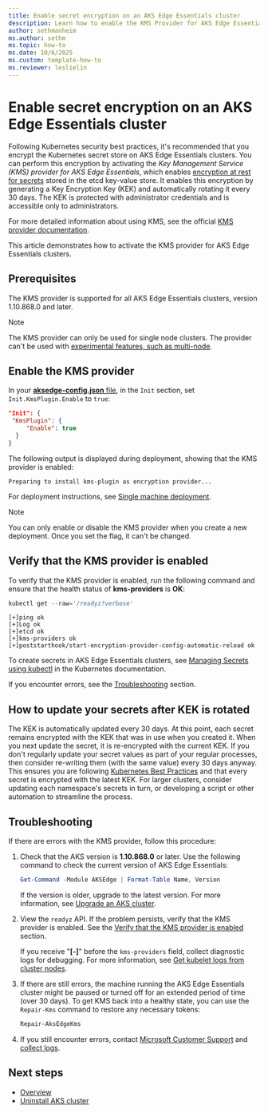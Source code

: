 ```yaml
---
title: Enable secret encryption on an AKS Edge Essentials cluster
description: Learn how to enable the KMS Provider for AKS Edge Essentials clusters to encrypt secrets.
author: sethmanheim
ms.author: sethm
ms.topic: how-to
ms.date: 10/6/2025
ms.custom: template-how-to
ms.reviewer: leslielin
---
```


# Enable secret encryption on an AKS Edge Essentials cluster

Following Kubernetes security best practices, it's recommended that you encrypt the Kubernetes secret store on AKS Edge Essentials clusters. You can perform this encryption by activating the *Key Management Service (KMS) provider for AKS Edge Essentials*, which enables [encryption at rest for secrets](https://kubernetes.io/docs/concepts/configuration/secret/) stored in the etcd key-value store. It enables this encryption by generating a Key Encryption Key (KEK) and automatically rotating it every 30 days. The KEK is protected with administrator credentials and is accessible only to administrators.

For more detailed information about using KMS, see the official [KMS provider documentation](https://kubernetes.io/docs/tasks/administer-cluster/kms-provider/).

This article demonstrates how to activate the KMS provider for AKS Edge Essentials clusters.

## Prerequisites

The KMS provider is supported for all AKS Edge Essentials clusters, version 1.10.868.0 and later.

> [!NOTE]
> The KMS provider can only be used for single node clusters. The provider can't be used with [experimental features, such as multi-node](aks-edge-system-requirements.md#experimental-or-prerelease-features).

## Enable the KMS provider

In your [**aksedge-config.json** file](aks-edge-deployment-config-json.md), in the `Init` section, set `Init.KmsPlugin.Enable` to `true`:

```json
"Init": {
 "KmsPlugin": {
     "Enable": true
  }
}
```

The following output is displayed during deployment, showing that the KMS provider is enabled:

```output
Preparing to install kms-plugin as encryption provider...
```

For deployment instructions, see [Single machine deployment](aks-edge-howto-single-node-deployment.md).

> [!NOTE]
> You can only enable or disable the KMS provider when you create a new deployment. Once you set the flag, it can't be changed.

## Verify that the KMS provider is enabled

To verify that the KMS provider is enabled, run the following command and ensure that the health status of **kms-providers** is **OK**:

```powershell
kubectl get --raw='/readyz?verbose'
```

```output
[+]ping ok
[+]Log ok
[+]etcd ok
[+]kms-providers ok
[+]poststarthook/start-encryption-provider-config-automatic-reload ok
```

To create secrets in AKS Edge Essentials clusters, see [Managing Secrets using kubectl](https://kubernetes.io/docs/tasks/configmap-secret/managing-secret-using-kubectl/#use-raw-data) in the Kubernetes documentation.

If you encounter errors, see the [Troubleshooting](#troubleshooting) section.

## How to update your secrets after KEK is rotated

The KEK is automatically updated every 30 days. At this point, each secret remains encrypted with the KEK that was in use when you created it. When you next update the secret, it is re-encrypted with the current KEK. If you don't regularly update your secret values as part of your regular processes, then consider re-writing them (with the same value) every 30 days anyway. This ensures you are following [Kubernetes Best Practices](https://kubernetes.io/docs/tasks/administer-cluster/encrypt-data/#ensure-all-secrets-are-encrypted) and that every secret is encrypted with the latest KEK. For larger clusters, consider updating each namespace's secrets in turn, or developing a script or other automation to streamline the process. 

## Troubleshooting

If there are errors with the KMS provider, follow this procedure:

1. Check that the AKS version is **1.10.868.0** or later. Use the following command to check the current version of AKS Edge Essentials:

   ```powershell
   Get-Command -Module AKSEdge | Format-Table Name, Version
   ```

   If the version is older, upgrade to the latest version. For more information, see [Upgrade an AKS cluster](aks-edge-howto-update.md).

1. View the `readyz` API. If the problem persists, verify that the KMS provider is enabled. See the [Verify that the KMS provider is enabled](#verify-that-the-kms-provider-is-enabled) section.

   If you receive "**[-]**" before the `kms-providers` field, collect diagnostic logs for debugging. For more information, see [Get kubelet logs from cluster nodes](aks-get-kubelet-logs.md).

1. If there are still errors, the machine running the AKS Edge Essentials cluster might be paused or turned off for an extended period of time (over 30 days). To get KMS back into a healthy state, you can use the `Repair-Kms` command to restore any necessary tokens:

   ```powershell
   Repair-AksEdgeKms
   ```

1. If you still encounter errors, contact [Microsoft Customer Support](aks-edge-troubleshoot-overview.md) and [collect logs](aks-edge-resources-logs.md).

## Next steps

- [Overview](aks-edge-overview.md)
- [Uninstall AKS cluster](aks-edge-howto-uninstall.md)
